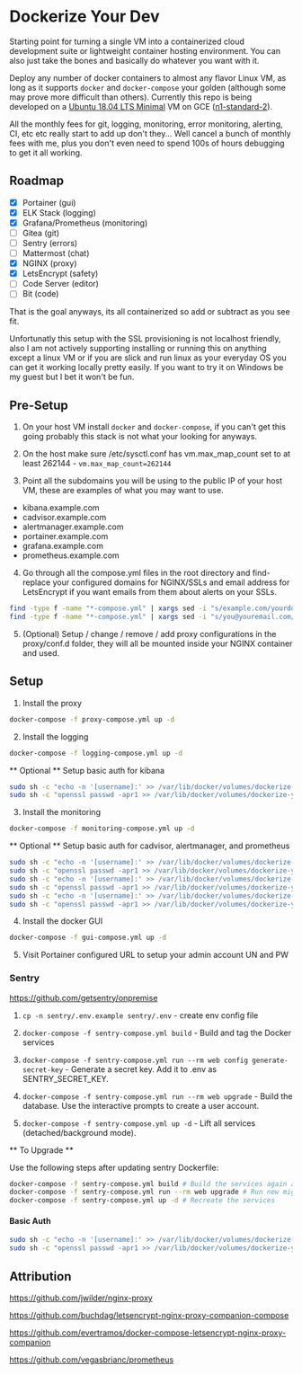 # Dockerize Your Dev

Starting point for turning a single VM into a containerized cloud development suite or lightweight container hosting environment. You can also just take the bones and basically do whatever you want with it.

Deploy any number of docker containers to almost any flavor Linux VM, as long as it supports `docker` and `docker-compose` your golden (although some may prove more difficult than others). Currently this repo is being developed on a [Ubuntu 18.04 LTS Minimal](https://cloud-images.ubuntu.com/minimal/releases/bionic/release/) VM on GCE ([n1-standard-2](https://cloud.google.com/compute/docs/machine-types)).

All the monthly fees for git, logging, monitoring, error monitoring, alerting, CI, etc etc really start to add up don't they... Well cancel a bunch of monthly fees with me, plus you don't even need to spend 100s of hours debugging to get it all working.

## Roadmap

- [x] Portainer (gui)
- [x] ELK Stack (logging)
- [x] Grafana/Prometheus (monitoring)
- [ ] Gitea (git)
- [ ] Sentry (errors)
- [ ] Mattermost (chat)
- [x] NGINX (proxy)
- [x] LetsEncrypt (safety)
- [ ] Code Server (editor)
- [ ] Bit (code)

That is the goal anyways, its all containerized so add or subtract as you see fit.

Unfortunatly this setup with the SSL provisioning is not localhost friendly, also I am not actively supporting installing or running this on anything except a linux VM or if you are slick and run linux as your everyday OS you can get it working locally pretty easily. If you want to try it on Windows be my guest but I bet it won't be fun.

## Pre-Setup

1. On your host VM install `docker` and `docker-compose`, if you can't get this going probably this stack is not what your looking for anyways.

2. On the host make sure /etc/sysctl.conf has vm.max_map_count set to at least 262144 - `vm.max_map_count=262144`

3. Point all the subdomains you will be using to the public IP of your host VM, these are examples of what you may want to use.

* kibana.example.com
* cadvisor.example.com
* alertmanager.example.com
* portainer.example.com
* grafana.example.com
* prometheus.example.com

4. Go through all the compose.yml files in the root directory and find-replace your configured domains for NGINX/SSLs and email address for LetsEncrypt if you want emails from them about alerts on your SSLs.

```bash
find -type f -name "*-compose.yml" | xargs sed -i "s/example.com/yourdomain.com/g"
find -type f -name "*-compose.yml" | xargs sed -i "s/you@youremail.com/yourname@yourdomain.com/g"
```

5. (Optional) Setup / change / remove / add proxy configurations in the proxy/conf.d folder, they will all be mounted inside your NGINX container and used.

## Setup

1. Install the proxy

```bash
docker-compose -f proxy-compose.yml up -d
```

2. Install the logging

```bash
docker-compose -f logging-compose.yml up -d
```
** Optional ** Setup basic auth for kibana

```bash
sudo sh -c "echo -n '[username]:' >> /var/lib/docker/volumes/dockerize-your-dev_htpasswd/_data/kibana.example.com"
sudo sh -c "openssl passwd -apr1 >> /var/lib/docker/volumes/dockerize-your-dev_htpasswd/_data/kibana.example.com"
```

3. Install the monitoring

```bash
docker-compose -f monitoring-compose.yml up -d
```
** Optional ** Setup basic auth for cadvisor, alertmanager, and prometheus

```bash
sudo sh -c "echo -n '[username]:' >> /var/lib/docker/volumes/dockerize-your-dev_htpasswd/_data/cadvisor.example.com"
sudo sh -c "openssl passwd -apr1 >> /var/lib/docker/volumes/dockerize-your-dev_htpasswd/_data/cadvisor.example.com"
sudo sh -c "echo -n '[username]:' >> /var/lib/docker/volumes/dockerize-your-dev_htpasswd/_data/alertmanager.example.com"
sudo sh -c "openssl passwd -apr1 >> /var/lib/docker/volumes/dockerize-your-dev_htpasswd/_data/alertmanager.example.com"
sudo sh -c "echo -n '[username]:' >> /var/lib/docker/volumes/dockerize-your-dev_htpasswd/_data/prometheus.example.com"
sudo sh -c "openssl passwd -apr1 >> /var/lib/docker/volumes/dockerize-your-dev_htpasswd/_data/prometheus.example.com"
```

4. Install the docker GUI

```bash
docker-compose -f gui-compose.yml up -d
```

5. Visit Portainer configured URL to setup your admin account UN and PW

### Sentry

https://github.com/getsentry/onpremise

1. `cp -n sentry/.env.example sentry/.env` - create env config file

2. `docker-compose -f sentry-compose.yml build` - Build and tag the Docker services

3. `docker-compose -f sentry-compose.yml run --rm web config generate-secret-key` - Generate a secret key. Add it to .env as SENTRY_SECRET_KEY.

4. `docker-compose -f sentry-compose.yml run --rm web upgrade` - Build the database. Use the interactive prompts to create a user account.

5. `docker-compose -f sentry-compose.yml up -d` - Lift all services (detached/background mode).

** To Upgrade **

Use the following steps after updating sentry Dockerfile:

```bash
docker-compose -f sentry-compose.yml build # Build the services again after updating
docker-compose -f sentry-compose.yml run --rm web upgrade # Run new migrations
docker-compose -f sentry-compose.yml up -d # Recreate the services
```

#### Basic Auth

```bash
sudo sh -c "echo -n '[username]:' >> /var/lib/docker/volumes/dockerize-your-dev_htpasswd/_data/${VIRTUAL_HOST}"
sudo sh -c "openssl passwd -apr1 >> /var/lib/docker/volumes/dockerize-your-dev_htpasswd/_data/${VIRTUAL_HOST}"
```

## Attribution

https://github.com/jwilder/nginx-proxy

https://github.com/buchdag/letsencrypt-nginx-proxy-companion-compose

https://github.com/evertramos/docker-compose-letsencrypt-nginx-proxy-companion

https://github.com/vegasbrianc/prometheus
